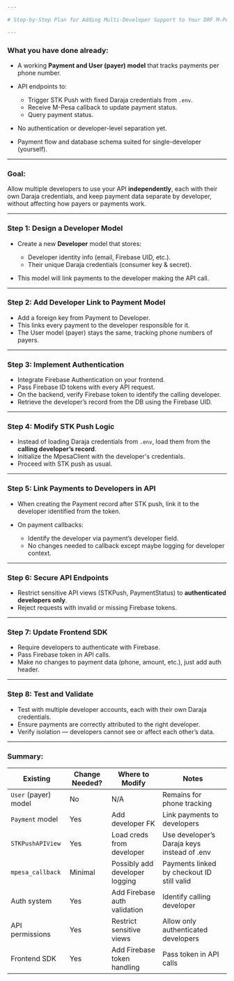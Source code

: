 ```yaml
---

# Step-by-Step Plan for Adding Multi-Developer Support to Your DRF M-Pesa API

---
```


### **What you have done already:**

* A working **Payment and User (payer) model** that tracks payments per phone number.
* API endpoints to:

  * Trigger STK Push with fixed Daraja credentials from `.env`.
  * Receive M-Pesa callback to update payment status.
  * Query payment status.
* No authentication or developer-level separation yet.
* Payment flow and database schema suited for single-developer (yourself).

---

### **Goal:**

Allow multiple developers to use your API **independently**, each with their own Daraja credentials, and keep payment data separate by developer, without affecting how payers or payments work.

---

### **Step 1: Design a Developer Model**

* Create a new **Developer** model that stores:

  * Developer identity info (email, Firebase UID, etc.).
  * Their unique Daraja credentials (consumer key & secret).
* This model will link payments to the developer making the API call.

---

### **Step 2: Add Developer Link to Payment Model**

* Add a foreign key from Payment to Developer.
* This links every payment to the developer responsible for it.
* The User model (payer) stays the same, tracking phone numbers of payers.

---

### **Step 3: Implement Authentication**

* Integrate Firebase Authentication on your frontend.
* Pass Firebase ID tokens with every API request.
* On the backend, verify Firebase token to identify the calling developer.
* Retrieve the developer’s record from the DB using the Firebase UID.

---

### **Step 4: Modify STK Push Logic**

* Instead of loading Daraja credentials from `.env`, load them from the **calling developer’s record**.
* Initialize the MpesaClient with the developer's credentials.
* Proceed with STK push as usual.

---

### **Step 5: Link Payments to Developers in API**

* When creating the Payment record after STK push, link it to the developer identified from the token.
* On payment callbacks:

  * Identify the developer via payment’s developer field.
  * No changes needed to callback except maybe logging for developer context.

---

### **Step 6: Secure API Endpoints**

* Restrict sensitive API views (STKPush, PaymentStatus) to **authenticated developers only**.
* Reject requests with invalid or missing Firebase tokens.

---

### **Step 7: Update Frontend SDK**

* Require developers to authenticate with Firebase.
* Pass Firebase token in API calls.
* Make no changes to payment data (phone, amount, etc.), just add auth header.

---

### **Step 8: Test and Validate**

* Test with multiple developer accounts, each with their own Daraja credentials.
* Ensure payments are correctly attributed to the right developer.
* Verify isolation — developers cannot see or affect each other’s data.

---

### **Summary:**

| Existing             | Change Needed? | Where to Modify                | Notes                                       |
| -------------------- | -------------- | ------------------------------ | ------------------------------------------- |
| `User` (payer) model | No             | N/A                            | Remains for phone tracking                  |
| `Payment` model      | Yes            | Add developer FK               | Link payments to developers                 |
| `STKPushAPIView`     | Yes            | Load creds from developer      | Use developer’s Daraja keys instead of .env |
| `mpesa_callback`     | Minimal        | Possibly add developer logging | Payments linked by checkout ID still valid  |
| Auth system          | Yes            | Add Firebase auth validation   | Identify calling developer                  |
| API permissions      | Yes            | Restrict sensitive views       | Allow only authenticated developers         |
| Frontend SDK         | Yes            | Add Firebase token handling    | Pass token in API calls                     |

